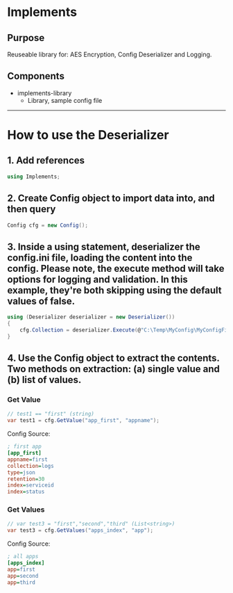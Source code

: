 # Implements

## Purpose
Reuseable library for: AES Encryption, Config Deserializer and Logging.

## Components
- implements-library
    - Library, sample config file

---

# How to use the Deserializer
## 1. Add references

```csharp
using Implements;
```

## 2. Create Config object to import data into, and then query

```csharp
Config cfg = new Config();
```

## 3. Inside a using statement, deserializer the config.ini file, loading the content into the config. Please note, the __execute__ method will take options for logging and validation. In this example, they're both skipping using the default values of false.

```csharp
using (Deserializer deserializer = new Deserializer())
{
    cfg.Collection = deserializer.Execute(@"C:\Temp\MyConfig\MyConfigFile.txt");
}
```

## 4. Use the Config object to extract the contents. Two methods on extraction: (a) single value and (b) list of values.

### Get Value

```csharp
// test1 == "first" (string)
var test1 = cfg.GetValue("app_first", "appname");
```

Config Source:

```ini
; first app
[app_first]
appname=first
collection=logs
type=json
retention=30
index=serviceid
index=status
```

### Get Values

```csharp
// var test3 = "first","second","third" (List<string>)
var test3 = cfg.GetValues("apps_index", "app");
```

Config Source:

```ini
; all apps
[apps_index]
app=first
app=second
app=third
```